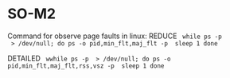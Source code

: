 # SO-M2
Command for observe page faults in linux: 
REDUCE
<code> 
    while ps -p <PID>  > /dev/null; do
        ps -o pid,min_flt,maj_flt -p <PID>
        sleep 1
    done
</code>


DETAILED
<code> 
    wwhile ps -p <PID>  > /dev/null; do
        ps -o pid,min_flt,maj_flt,rss,vsz -p <PID>
        sleep 1
    done

</code>
